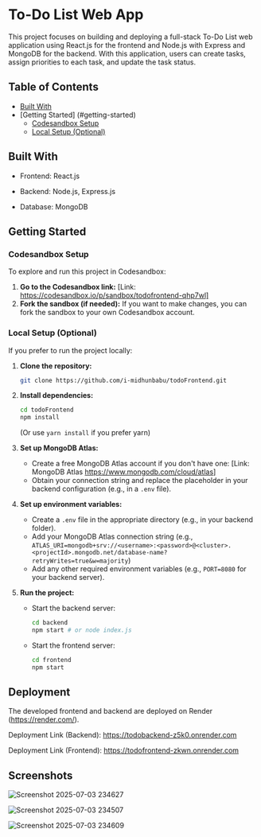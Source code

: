 # To-Do List Web App

This project focuses on building and deploying a full-stack To-Do List web application using React.js for the frontend and Node.js with Express and MongoDB for the backend. With this application, users can create tasks, assign priorities to each task, and update the task status.  

## Table of Contents

- [Built With](#built-with)
- [Getting Started] (#getting-started)
  - [Codesandbox Setup](#codesandbox-setup)
  - [Local Setup (Optional)](#local-setup-optional)

## Built With

- Frontend: React.js

- Backend: Node.js, Express.js

- Database: MongoDB

## Getting Started

### Codesandbox Setup

To explore and run this project in Codesandbox:

1.  **Go to the Codesandbox link:** [Link: https://codesandbox.io/p/sandbox/todofrontend-qhp7wl]
2.  **Fork the sandbox (if needed):** If you want to make changes, you can fork the sandbox to your own Codesandbox account.

### Local Setup (Optional)

If you prefer to run the project locally:

1.  **Clone the repository:**
    ```bash
    git clone https://github.com/i-midhunbabu/todoFrontend.git 
    ```

2.  **Install dependencies:**
    ```bash
    cd todoFrontend
    npm install 
    ```
    (Or use `yarn install` if you prefer yarn)

3.  **Set up MongoDB Atlas:**
    *   Create a free MongoDB Atlas account if you don't have one: [Link: MongoDB Atlas https://www.mongodb.com/cloud/atlas]
    *   Obtain your connection string and replace the placeholder in your backend configuration (e.g., in a `.env` file).

4.  **Set up environment variables:**
    *   Create a `.env` file in the appropriate directory (e.g., in your backend folder).
    *   Add your MongoDB Atlas connection string (e.g., `ATLAS_URI=mongodb+srv://<username>:<password>@<cluster>.<projectId>.mongodb.net/database-name?retryWrites=true&w=majority`)
    *   Add any other required environment variables (e.g., `PORT=8080` for your backend server).
  
5.  **Run the project:**
    *   Start the backend server:
        ```bash
        cd backend
        npm start # or node index.js 
        ```
    *   Start the frontend server:
        ```bash
        cd frontend
        npm start 
        ```
  
## Deployment
The developed frontend and backend are deployed on Render (https://render.com/).

Deployment Link (Backend): https://todobackend-z5k0.onrender.com

Deployment Link (Frontend): https://todofrontend-zkwn.onrender.com

## Screenshots

![Screenshot 2025-07-03 234627](https://github.com/user-attachments/assets/b0c110a1-e450-4536-9371-be3c18c5ead3)

![Screenshot 2025-07-03 234507](https://github.com/user-attachments/assets/19c34ca2-6051-4db4-a233-c3e9017c2040)

![Screenshot 2025-07-03 234609](https://github.com/user-attachments/assets/289b7591-4f48-44e3-b00f-e3266c245207)




